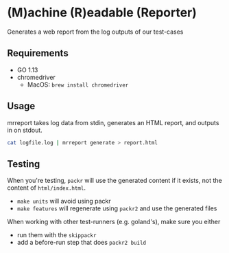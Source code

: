 # (M)achine (R)eadable (Reporter)

Generates a web report from the log outputs of our test-cases

## Requirements

* GO 1.13
* chromedriver 
  * MacOS: `brew install chromedriver`

## Usage

mrreport takes log data from stdin, generates an HTML report, and outputs in on stdout.

```bash
cat logfile.log | mrreport generate > report.html
```

## Testing

When you're testing, `packr` will use the generated content if it exists, not the content of `html/index.html`.

* `make units` will avoid using packr
* `make features` will regenerate using `packr2` and use the generated files

When working with other test-runners (e.g. goland's), make sure you either
  * run them with the `skippackr`
  * add a before-run step that does `packr2 build`
  